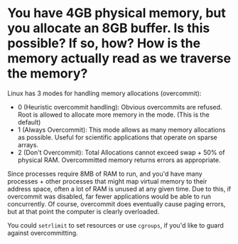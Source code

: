 # You have 4GB physical memory, but you allocate an 8GB buffer. Is this possible? If so, how? How is the memory actually read as we traverse the memory?

Linux has 3 modes for handling memory allocations (overcommit):

- 0 (Heuristic overcommit handling): Obvious overcommits are refused. Root is allowed to allocate more memory in the mode. (This is the default)
- 1 (Always Overcommit): This mode allows as many memory allocations as possible. Useful for scientific applications that operate on sparse arrays.
- 2 (Don't Overcommit): Total Allocations cannot exceed swap + 50% of physical RAM. Overcommitted memory returns errors as appropriate.

Since processes require 8MB of RAM to run, and you'd have many processes + other processes that might map virtual memory to their address space, often a lot of RAM is unused at any given time. Due to this, if overcommit was disabled, far fewer applications would be able to run concurrently. Of course, overcommit does eventually cause paging errors, but at that point the computer is clearly overloaded.

You could `setrlimit` to set resources or use `cgroups`, if you'd like to guard against overcommitting.

